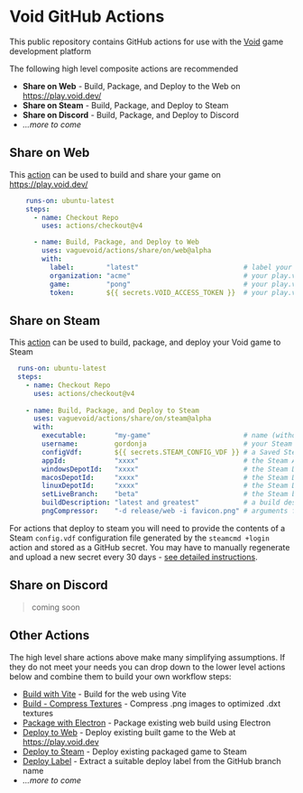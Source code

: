 # Void GitHub Actions

This public repository contains GitHub actions for use with the [Void](https://void.dev) game development platform

The following high level composite actions are recommended

  * **Share on Web** - Build, Package, and Deploy to the Web on https://play.void.dev/
  * **Share on Steam** - Build, Package, and Deploy to Steam
  * **Share on Discord** - Build, Package, and Deploy to Discord
  * _...more to come_

## Share on Web

This [action](share/on/web/action.yml) can be used to build and share your game on https://play.void.dev/

```yaml
    runs-on: ubuntu-latest
    steps:
      - name: Checkout Repo
        uses: actions/checkout@v4

      - name: Build, Package, and Deploy to Web
        uses: vaguevoid/actions/share/on/web@alpha
        with:
          label:        "latest"                          # label your deploy
          organization: "acme"                            # your play.void.dev organization name
          game:         "pong"                            # your play.void.dev game name
          token:        ${{ secrets.VOID_ACCESS_TOKEN }}  # your play.void.dev personal access token
```

## Share on Steam

This [action](share/on/steam/action.yml) can be used to build, package, and deploy your Void game to Steam

```yaml
  runs-on: ubuntu-latest
  steps:
    - name: Checkout Repo
      uses: actions/checkout@v4
    
    - name: Build, Package, and Deploy to Steam
      uses: vaguevoid/actions/share/on/steam@alpha
      with:
        executable:       "my-game"                       # name (without extension) to use for generated executables
        username:         gordonja                        # your Steam username
        configVdf:        ${{ secrets.STEAM_CONFIG_VDF }} # a Saved Steam login session (see below)
        appId:            "xxxx"                          # the Steam Application ID
        windowsDepotId:   "xxxx"                          # the Steam Depot ID for your Windows binaries
        macosDepotId:     "xxxx"                          # the Steam Depot ID for your MacOS binaries (optional)
        linuxDepotId:     "xxxx"                          # the Steam Depot ID for your Linux binaries (optional)
        setLiveBranch:    "beta"                          # the Steam branch to set live with this build (optional)
        buildDescription: "latest and greatest"           # a build description (optional)
        pngCompressor:    "-d release/web -i favicon.png" # arguments for png_compressor (optional)
```

For actions that deploy to steam you will need to provide the contents of a Steam `config.vdf`
configuration file generated by the `steamcmd +login` action and stored as a GitHub secret. You
may have to manually regenerate and upload a new secret every 30 days - [see detailed instructions](doc/steam-authorization.md).

## Share on Discord

> coming soon

## Other Actions

The high level share actions above make many simplifying assumptions. If they do not meet your needs
you can drop down to the lower level actions below and combine them to build your
own workflow steps:

  * [Build with Vite](build/vite/readme.md) - Build for the web using Vite
  * [Build - Compress Textures](build/png_compressor/action.yml) - Compress .png images to optimized .dxt textures
  * [Package with Electron](package/electron/readme.md) - Package existing web build using Electron
  * [Deploy to Web](deploy/web/readme.md) - Deploy existing built game to the Web at https://play.void.dev
  * [Deploy to Steam](deploy/steam/readme.md) - Deploy existing packaged game to Steam
  * [Deploy Label](deploy/label/action.yml) - Extract a suitable deploy label from the GitHub branch name
  * _...more to come_
